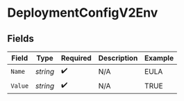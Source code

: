 # DeploymentConfigV2Env


## Fields

| Field              | Type               | Required           | Description        | Example            |
| ------------------ | ------------------ | ------------------ | ------------------ | ------------------ |
| `Name`             | *string*           | :heavy_check_mark: | N/A                | EULA               |
| `Value`            | *string*           | :heavy_check_mark: | N/A                | TRUE               |